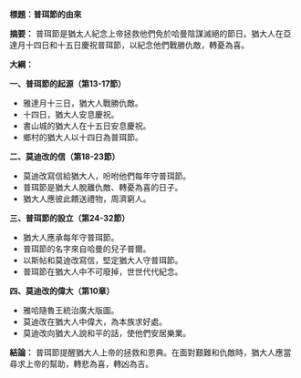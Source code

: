 **標題：普珥節的由來**

**摘要：**
普珥節是猶太人紀念上帝拯救他們免於哈曼陰謀滅絕的節日。猶大人在亞達月十四日和十五日慶祝普珥節，以紀念他們戰勝仇敵，轉憂為喜。

**大綱：**

**一、普珥節的起源（第13-17節）**
* 雅達月十三日，猶大人戰勝仇敵。
* 十四日，猶大人安息慶祝。
* 書山城的猶大人在十五日安息慶祝。
* 鄉村的猶大人以十四日為普珥節。

**二、莫迪改的信（第18-23節）**
* 莫迪改寫信給猶大人，吩咐他們每年守普珥節。
* 普珥節是猶大人脫離仇敵、轉憂為喜的日子。
* 猶大人應彼此饋送禮物，周濟窮人。

**三、普珥節的設立（第24-32節）**
* 猶大人應承每年守普珥節。
* 普珥節的名字來自哈曼的兒子普爾。
* 以斯帖和莫迪改寫信，堅定猶大人守普珥節。
* 普珥節在猶大人中不可廢掉，世世代代紀念。

**四、莫迪改的偉大（第10章）**
* 雅哈隨魯王統治廣大版圖。
* 莫迪改在猶大人中偉大，為本族求好處。
* 莫迪改向猶大人說和平的話，使他們安居樂業。

**結論：**
普珥節提醒猶大人上帝的拯救和恩典。在面對艱難和仇敵時，猶大人應當尋求上帝的幫助，轉悲為喜，轉凶為吉。
